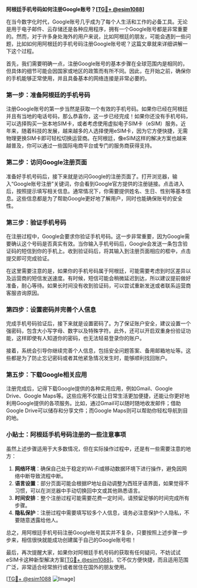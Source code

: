 **阿根廷手机号码如何注册Google账号？[[TG💪+ @esim1088](https://t.me/s/esim1088)]**

在当今数字化时代，Google账号几乎成为了每个人生活和工作的必备工具。无论是用于电子邮件、云存储还是各种应用程序，拥有一个Google账号都是非常重要的。然而，对于许多身处海外的用户来说，比如阿根廷的朋友，可能会遇到一些问题，比如如何用阿根廷的手机号码注册Google账号呢？这篇文章就来详细讲解一下这个过程。

首先，我们需要明确一点，注册Google账号的基本步骤在全球范围内是相同的，但具体的细节可能会因国家或地区的政策而有所不同。因此，在开始之前，确保你的手机能够正常使用，并且具备基本的网络连接是非常必要的。

### 第一步：准备阿根廷的手机号码

注册Google账号的第一步当然是获取一个有效的手机号码。如果你已经在阿根廷并且有当地的电话号码，那么恭喜你，这一步已经完成！如果你还没有手机号码，可以选择购买一张本地SIM卡，或者考虑使用虚拟电子SIM卡（eSIM）服务。近年来，随着科技的发展，越来越多的人选择使用eSIM卡，因为它方便快捷，无需物理更换SIM卡即可轻松切换运营商。在阿根廷，像eSIM这样的解决方案也越来越普及，你可以通过一些国际电商平台或专门的服务商获得支持。

### 第二步：访问Google注册页面

准备好手机号码后，接下来就是访问Google的注册页面了。打开浏览器，输入“Google账号注册”关键词，你会看到Google官方提供的注册链接。点击进入后，按照提示填写相关信息。通常情况下，你需要提供姓名、生日、性别等基本信息。这些信息都是为了帮助Google更好地了解用户，同时也能确保账号的安全性。

### 第三步：验证手机号码

在注册过程中，Google会要求你验证手机号码。这一步非常重要，因为Google需要确认这个号码是否真实有效。当你输入手机号码后，Google会发送一条包含验证码的短信到你的手机上。收到验证码后，将其输入到注册页面相应的框中，点击提交即可完成验证。

在这里需要注意的是，如果你的手机号码属于阿根廷，可能需要考虑到时区差异以及运营商的短信发送速度。有时候，短信可能会稍微延迟到达，所以建议提前做好准备，耐心等待。如果长时间没有收到验证码，可以尝试重新发送或者联系运营商客服咨询原因。

### 第四步：设置密码并完善个人信息

完成手机号码验证后，接下来就是设置密码了。为了保证账户安全，建议设置一个强密码，包含大小写字母、数字以及特殊字符。此外，还可以开启双重身份验证功能，这样即使有人知道你的密码，也无法轻易登录你的账户。

接着，系统会引导你继续完善个人信息，包括安全问题答案、备用邮箱地址等。这些都是为了防止忘记密码或者其他紧急情况发生时，能够顺利找回账户。

### 第五步：下载Google相关应用

注册完成后，记得下载Google提供的各种实用应用，例如Gmail、Google Drive、Google Maps等。这些应用不仅能让日常生活更加便捷，还能让你更好地利用Google提供的各项服务。比如，通过Gmail可以随时随地收发邮件；借助Google Drive可以储存和分享文件；而Google Maps则可以帮助你轻松导航到目的地。

### 小贴士：阿根廷手机号码注册的一些注意事项

虽然上述步骤适用于大多数情况，但在实际操作过程中，还是有一些需要注意的地方：

1. **网络环境**：确保自己处于稳定的Wi-Fi或移动数据环境下进行操作，避免因网络中断导致流程中断。
2. **语言设置**：部分页面可能会根据IP地址自动调整为西班牙语界面，如果觉得不习惯，可以在浏览器中手动切换回中文或其他熟悉语言。
3. **时间安排**：整个注册过程可能需要花费一定时间，请预留足够的时间完成所有步骤。
4. **隐私保护**：注册过程中需要填写较多个人信息，请务必注意保护个人隐私，不要随意透露给他人。

总之，用阿根廷手机号码注册Google账号其实并不复杂，只要按照上述步骤一步步来，相信很快就能成功创建属于自己的Google账号啦！

最后，再次提醒大家，如果你对阿根廷手机号码的获取有任何疑问，不妨试试eSIM卡这种新型解决方案[[TG💪+ @esim1088](https://t.me/s/esim1088)]。它不仅方便快捷，而且适用范围广泛，非常适合经常旅行或者居住在国外的朋友使用。

[[TG💪+ @esim1088](https://t.me/s/esim1088) ![Image](https://i.postimg.cc/4NQfJmqS/Snipaste-2025-05-13-00-14-12.png)]